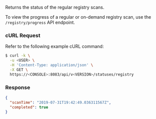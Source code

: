 Returns the status of the regular registry scans.

To view the progress of a regular or on-demand registry scan, use the `/registry/progress` API endpoint.

### cURL Request

Refer to the following example cURL command:

```bash
$ curl -k \
  -u <USER> \
  -H 'Content-Type: application/json' \
  -X GET \
  https://<CONSOLE>:8083/api/v<VERSION>/statuses/registry
```
### Response

```json
{
  "scanTime": "2019-07-31T19:42:49.036311567Z",
  "completed": true
}
```